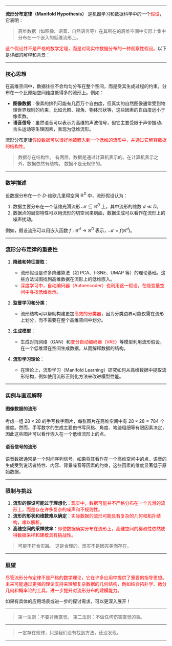 
---

**流形分布定律（Manifold Hypothesis）** 是机器学习和数据科学中的一个<span style="color:rgb(255, 0, 0)">假设</span>，它表明：

> 高维数据（如图像、语音、自然语言等）在其所在的高维空间中实际上集中分布在一个嵌入的低维流形上。

<span style="color:rgb(255, 0, 0)">这个假设并不是严格的数学定理，而是对现实中数据分布的一种观察性假设。</span>以下是详细的解释和背景：

---

### 核心思想
在高维空间中，数据往往不会均匀分布在整个空间，而是受其生成过程的约束，分布在一个比原始空间维度低得多的流形上。例如：
- **图像数据**：像素的排列可能有几百万个自由度，但真实的自然图像通常受到物理世界规则的约束，比如光照、视角、物体形状等，这些因素的自由度远小于像素数。
- **语音信号**：虽然语音可以表示为高维的声波信号，但它主要受限于声带振动、舌头运动等生理因素，表现为低维流形。

流形分布定律<span style="color:rgb(255, 0, 0)">假设数据可以很好地被嵌入到一个低维的流形中，并通过它解释数据的结构性。</span>

> 数据存在结构性。
> 	有两层，数据是通过计算机表示的。在计算机表示之外，数据依然有结构。
> 数据不是无规律的。

---

### 数学描述
设数据分布在一个 $D$-维欧几里得空间 $\mathbb{R}^D$ 中，流形假设认为：
1. 数据主要分布在一个低维光滑流形 $\mathcal{M} \subseteq \mathbb{R}^D$ 上，其中流形的维数 $d \ll D$。
2. 数据点的局部特性可以用流形的切空间来刻画，数据生成可以看作在流形上的噪声扰动。

例如，假设流形可以用嵌入函数 $f: \mathbb{R}^d \to \mathbb{R}^D$ 表示，$\mathcal{M} = f(\mathbb{R}^d)$。

---

### 流形分布定律的重要性
1. **降维和特征提取**：
   - 流形假设是许多降维算法（如 PCA、t-SNE、UMAP 等）的理论基础。这些方法试图找到高维数据在流形上的低维嵌入。
   - <span style="color:rgb(255, 0, 0)">深度学习中，自动编码器（Autoencoder）也利用这一假设，在隐变量空间中寻找低维表示。</span>

2. **监督学习和分类**：
   - 流形结构可以帮助构建更加<span style="color:rgb(255, 0, 0)">高效的分类器</span>，因为分类边界可能仅需在流形上划分，而不需要在整个高维空间中划分。

3. **生成模型**：
   - 生成对抗网络（GAN）和<span style="color:rgb(255, 0, 0)">变分自动编码器（VAE）</span>等模型利用流形假设，在一个低维潜在空间生成数据，从而解释数据的结构。

4. **流形学习理论**：
   - 在理论上，流形学习（Manifold Learning）研究如何从高维数据中提取流形结构，例如使用流形正则化方法来改进模型性能。

---

### 实例与直观解释
#### 图像数据的流形
考虑一组 $28 \times 28$ 的手写数字图片，每张图片在高维空间中有 $28 \times 28 = 784$ 个维度。然而，手写数字的生成主要由书写风格、角度、笔迹粗细等有限因素决定，因此这些图片可以看作嵌入在一个低维流形上的点。

#### 语音信号的流形
语音数据通常是一个时间序列信号。如果将其看作在一个高维空间中的点，语音的生成受到说话者特性、内容、背景噪音等因素的约束，这些因素的维度显著低于原始数据。

---

### 限制与挑战
1. **流形的假设可能过于理想化**：<span style="color:rgb(255, 0, 0)">现实中，数据可能并不严格分布在一个光滑的流形上，而是存在许多复杂的噪声和不规则性。</span>
2. **流形的形状和维数难以确定**：<span style="color:rgb(255, 0, 0)">实际数据的流形可能具有复杂的几何和拓扑结构，难以解析。</span>
3. **高维空间的采样效率**：<span style="color:rgb(255, 0, 0)">即使数据确实分布在流形上，高维空间的稀疏性依然使得数据采样和建模具有挑战性。</span>

> 可能不符合实践。
> 	这是合理的。现实不是因完美而存在。

---

### 展望
<span style="color:rgb(255, 0, 0)">尽管流形分布定律不是严格的数学理论，它在许多应用中提供了重要的指导思想。未来可能通过更强的理论支持来理解复杂数据的几何结构，例如结合拓扑学、微分几何和概率论的工具，进一步提升对流形分布的建模能力。</span>

如果有具体的应用场景或进一步的探讨需求，可以更深入展开！

---

>第一法则：不要背叛直觉。
>第二法则：不做任何伤害直觉的事。

---

> 一定存在规律，只是我们没有找到方法，还没发现。

---


